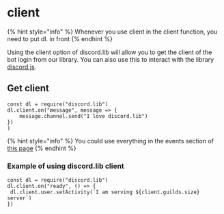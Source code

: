 # client

{% hint style="info" %}
Whenever you use client in the client function, you need to put dl. in front
{% endhint %}

Using the client option of discord.lib will allow you to get the client of the bot login from our library. You can also use this to interact with the library [discord.js](https://npmjs.com/package/discord.js).

## Get client

```text
const dl = require("discord.lib")
dl.client.on("message", message => {
    message.channel.send("I love discord.lib")
})
)
```

{% hint style="info" %}
You could use everything in the events section of [this page](https://discord.js.org/#/docs/main/stable/class/Client)
{% endhint %}

### Example of using discord.lib client

```text
const dl = require("discord.lib")
dl.client.on("ready", () => {
 dl.client.user.setActivity(`I am serving ${client.guilds.size} server`)
})
```

